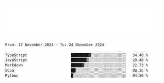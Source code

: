 [![](./hello.svg)](https://blog.yrobot.top?ref=github-yrobot)

<!--START_SECTION:waka-->

```txt
From: 17 November 2024 - To: 24 November 2024

TypeScript                    ████████▓░░░░░░░░░░░░░░░░   34.40 %
JavaScript                    ███████▒░░░░░░░░░░░░░░░░░   29.48 %
Markdown                      █████▓░░░░░░░░░░░░░░░░░░░   22.73 %
SCSS                          ██░░░░░░░░░░░░░░░░░░░░░░░   08.16 %
Python                        █░░░░░░░░░░░░░░░░░░░░░░░░   04.56 %
```

<!--END_SECTION:waka-->
